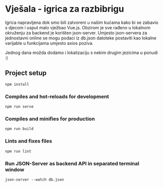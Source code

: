 Vješala - igrica za razbibrigu
==========================

Igrica napravljena dok smo bili zatvoreni u našim kućama kako bi se zabavio s djecom i usput malo vježbao Vue.js.
Obzirom je sve rađeno u lokalnom okruženju za backend je korišten json-server. Umjesto json-servera za jednostavni online se mogu podaci iz db.json datoteke postaviti kao lokalne varijable u funkcijama umjesto axios poziva. 

Jednog dana možda dodamo i lokalizaciju s nekim drugim jezicima u ponudi :)

## Project setup
```
npm install
```

### Compiles and hot-reloads for development
```
npm run serve
```

### Compiles and minifies for production
```
npm run build
```

### Lints and fixes files
```
npm run lint
```

### Run JSON-Server as backend API in separated terminal window
```
json-server --watch db.json
```
